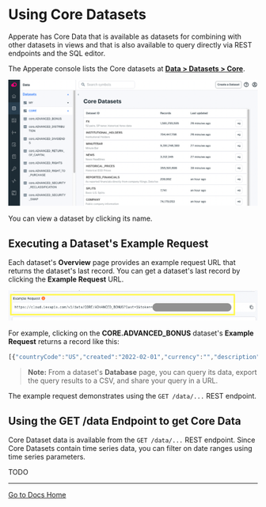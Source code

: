 # Using Core Datasets

Apperate has Core Data that is available as datasets for combining with other datasets in views and that is also available to query directly via REST endpoints and the SQL editor. 

The Apperate console lists the Core datasets at [**Data > Datasets > Core**](https://iexcloud.io/console/datasets/core).

![](./using-core-datasets/core-datasets.png)

You can view a dataset by clicking its name.

## Executing a Dataset's Example Request

Each dataset's **Overview** page provides an example request URL that returns the dataset's last record. You can get a dataset's last record by clicking the **Example Request** URL.

![](./using-core-datasets/core-dataset-example-request.png)

For example, clicking on the **CORE.ADVANCED_BONUS** dataset's **Example Request** returns a record like this:

```javascript
[{"countryCode":"US","created":"2022-02-01","currency":"","description":"Global X MSCI China Industrials ETF","exDate":"2022-12-29","figi":"BBG000PYH302","flag":"","fromFactor":0,"lastUpdated":"2022-02-01","notes":null,"parValue":0,"parValueCurrency":"USD","paymentDate":"2023-01-09","recordDate":"2022-12-30","refid":"2433108","securityType":"Exchange Traded Fund","symbol":"CHII","toFactor":0,"id":"ADVANCED_BONUS","key":"CHII","subkey":"2433108","date":1672272000000,"updated":1652531939424.008}]
```

> **Note:** From a dataset's **Database** page, you can query its data, export the query results to a CSV, and share your query in a URL. 

The example request demonstrates using the `GET /data/...` REST endpoint. 

## Using the GET /data Endpoint to get Core Data

Core Dataset data is available from the `GET /data/...` REST endpoint. Since Core Datasets contain time series data, you can filter on date ranges using time series parameters. 

TODO


---
[Go to Docs Home](https://github.com/iexcloud/docs/blob/main/README.md)